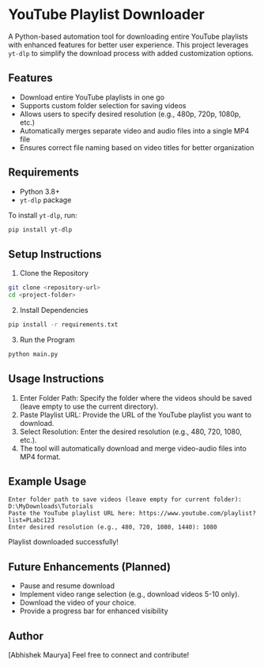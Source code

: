 # YouTube Playlist Downloader

A Python-based automation tool for downloading entire YouTube playlists with enhanced features for better user experience. This project leverages `yt-dlp` to simplify the download process with added customization options.

## Features
- Download entire YouTube playlists in one go
- Supports custom folder selection for saving videos
- Allows users to specify desired resolution (e.g., 480p, 720p, 1080p, etc.)
- Automatically merges separate video and audio files into a single MP4 file
- Ensures correct file naming based on video titles for better organization

## Requirements
- Python 3.8+
- `yt-dlp` package

To install `yt-dlp`, run:
```bash
pip install yt-dlp
```

## Setup Instructions
1. Clone the Repository
```bash
git clone <repository-url>
cd <project-folder>
```

2. Install Dependencies
```bash
pip install -r requirements.txt
```

3. Run the Program
```bash
python main.py
```

## Usage Instructions
1. Enter Folder Path: Specify the folder where the videos should be saved (leave empty to use the current directory).
2. Paste Playlist URL: Provide the URL of the YouTube playlist you want to download.
3. Select Resolution: Enter the desired resolution (e.g., 480, 720, 1080, etc.).
4. The tool will automatically download and merge video-audio files into MP4 format.

## Example Usage
```
Enter folder path to save videos (leave empty for current folder): D:\MyDownloads\Tutorials
Paste the YouTube playlist URL here: https://www.youtube.com/playlist?list=PLabc123
Enter desired resolution (e.g., 480, 720, 1080, 1440): 1080
```
Playlist downloaded successfully!

## Future Enhancements (Planned)
- Pause and resume download
- Implement video range selection (e.g., download videos 5-10 only).
- Download the video of your choice.
- Provide a progress bar for enhanced visibility

## Author
[Abhishek Maurya]
Feel free to connect and contribute!

